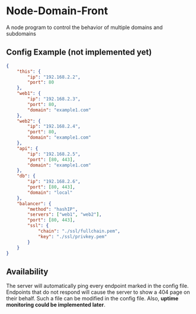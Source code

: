 # Node-Domain-Front
A node program  to control the behavior of multiple domains and subdomains

## Config Example (not implemented yet)
```json
{
	"this": {
		"ip": "192.168.2.2",
		"port": 80
	},
 	"web1": {
		"ip": "192.168.2.3",
		"port": 80,
		"domain": "example1.com"
	},
	"web2": {
		"ip": "192.168.2.4",
		"port": 80,
		"domain": "example1.com"
	},
	"api": {
		"ip": "192.168.2.5",
		"port": [80, 443],
		"domain": "example1.com"
	},
	"db": {
		"ip": "192.168.2.6",
		"port": [80, 443],
		"domain": "local"
	},
	"balancer": {
		"method": "hashIP",
		"servers": ["web1", "web2"],
		"port": [80, 443],
		"ssl": {
			"chain": "./ssl/fullchain.pem",
			"key": "./ssl/privkey.pem"
		}
	}
}
```

## Availability
The server will automatically ping every endpoint marked in the config file. Endpoints that do not respond will cause the server to show a 404 page on their behalf. Such a file can be modified in the config file. Also, **uptime monitoring could be implemented later**.
